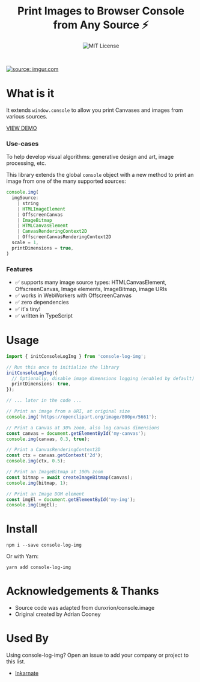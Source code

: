 <h1 align="center">Print Images to Browser Console from Any Source ⚡️</h1>
<p align="center">
  <img alt="MIT License" src="https://img.shields.io/github/license/dmitru/console-log-img"/>
</p>
<br/>

<a href="https://imgur.com/06122Fq"><img src="https://i.imgur.com/06122Fq.gif" title="source: imgur.com" /></a>

# What is it

It extends `window.console` to allow you print Canvases and images from various sources.

[VIEW DEMO](https://codesandbox.io/s/console-log-img-test-bti64)

### Use-cases

To help develop visual algorithms: generative design and art, image processing, etc.

This library extends the global `console` object with a new method to print an image from one of the many supported sources:

```typescript
console.img(
  imgSource:
    | string
    | HTMLImageElement
    | OffscreenCanvas
    | ImageBitmap
    | HTMLCanvasElement
    | CanvasRenderingContext2D
    | OffscreenCanvasRenderingContext2D
  scale = 1,
  printDimensions = true,
)
```

### Features

- ✅ supports many image source types: HTMLCanvasElement, OffscreenCanvas, Image elements, ImageBitmap, image URIs
- ✅ works in WebWorkers with OffscreenCanvas
- ✅ zero dependencies
- ✅ it's tiny!
- ✅ written in TypeScript

# Usage

```typescript
import { initConsoleLogImg } from 'console-log-img';

// Run this once to initialize the library
initConsoleLogImg({
  // Optionally, disable image dimensions logging (enabled by default)
  printDimensions: true,
});

// ... later in the code ...

// Print an image from a URI, at original size
console.img('https://openclipart.org/image/800px/5661');

// Print a Canvas at 30% zoom, also log canvas dimensions
const canvas = document.getElementById('my-canvas');
console.img(canvas, 0.3, true);

// Print a CanvasRenderingContext2D
const ctx = canvas.getContext('2d');
console.img(ctx, 0.5);

// Print an ImageBitmap at 100% zoom
const bitmap = await createImageBitmap(canvas);
console.img(bitmap, 1);

// Print an Image DOM element
const imgEl = document.getElementById('my-img');
console.img(imgEl);
```

# Install

```
npm i --save console-log-img
```

Or with Yarn:

```
yarn add console-log-img
```

# Acknowledgements & Thanks

- Source code was adapted from dunxrion/console.image
- Original created by Adrian Cooney

# Used By

Using console-log-img? Open an issue to add your company or project to this list.

- [Inkarnate](https://inkarnate.com)
